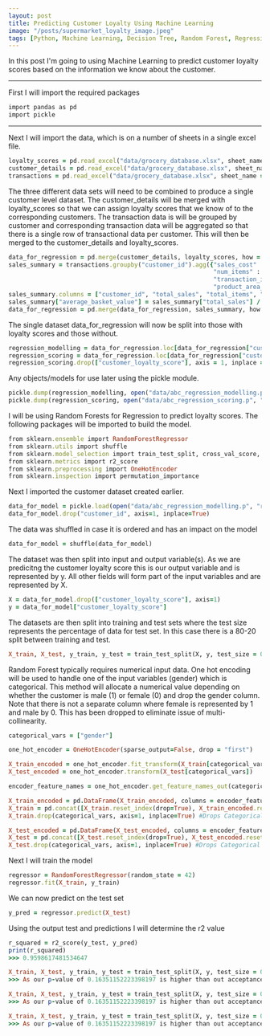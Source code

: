 ```yaml
---
layout: post
title: Predicting Customer Loyalty Using Machine Learning
image: "/posts/supermarket_loyalty_image.jpeg"
tags: [Python, Machine Learning, Decision Tree, Random Forest, Regression]
---
```


In this post I'm going to using Machine Learning to predict customer loyalty scores based on the information we know about the customer.

---

First I will import the required packages 

```ruby
import pandas as pd
import pickle
```
---

Next I will import the data, which is on a number of sheets in a single excel file.

```ruby
loyalty_scores = pd.read_excel("data/grocery_database.xlsx", sheet_name = "loyalty_scores")
customer_details = pd.read_excel("data/grocery_database.xlsx", sheet_name = "customer_details")
transactions = pd.read_excel("data/grocery_database.xlsx", sheet_name = "transactions")
```

The three different data sets will need to be combined to produce a single customer level dataset. The customer_details will be merged with loyalty_scores so that we can assign loyalty scores that we know of to the corresponding customers. The transaction data is will be grouped by customer and corresponding transaction data will be aggregated so that there is a single row of transactional data per customer. This will then be merged to the customer_details and loyalty_scores.

```ruby
data_for_regression = pd.merge(customer_details, loyalty_scores, how = "left", on = "customer_id")
sales_summary = transactions.groupby("customer_id").agg({"sales_cost" : "sum",
                                                         "num_items" : "sum",
                                                         "transaction_id" : "count",
                                                         "product_area_id" : "nunique"}).reset_index()
sales_summary.columns = ["customer_id", "total_sales", "total_items", "transaction_count", "product_area_count"]
sales_summary["average_basket_value"] = sales_summary["total_sales"] / sales_summary["transaction_count"]
data_for_regression = pd.merge(data_for_regression, sales_summary, how = "inner", on = "customer_id")
```

The single dataset data_for_regression will now be split into those with loyalty scores and those without.

```ruby
regression_modelling = data_for_regression.loc[data_for_regression["customer_loyalty_score"].notna()]
regression_scoring = data_for_regression.loc[data_for_regression["customer_loyalty_score"].isna()]
regression_scoring.drop(["customer_loyalty_score"], axis = 1, inplace = True)
```

Any objects/models for use later using the pickle module.

```ruby
pickle.dump(regression_modelling, open("data/abc_regression_modelling.p", "wb"))    
pickle.dump(regression_scoring, open("data/abc_regression_scoring.p", "wb"))
```
I will be using Random Forests for Regression to predict loyalty scores. The following packages will be imported to build the model.

```ruby
from sklearn.ensemble import RandomForestRegressor
from sklearn.utils import shuffle
from sklearn.model_selection import train_test_split, cross_val_score, KFold
from sklearn.metrics import r2_score
from sklearn.preprocessing import OneHotEncoder
from sklearn.inspection import permutation_importance
```

Next I imported the customer dataset created earlier.

```ruby
data_for_model = pickle.load(open("data/abc_regression_modelling.p", "rb"))
data_for_model.drop("customer_id", axis=1, inplace=True)
```
The data was shuffled in case it is ordered and has an impact on the model  

```ruby
data_for_model = shuffle(data_for_model)
```
The dataset was then split into input and output variable(s). As we are predicitng the customer loyalty score this is our output variable and is represented by y. All other fields will form part of the input variables and are represented by X.

```ruby
X = data_for_model.drop(["customer_loyalty_score"], axis=1)
y = data_for_model["customer_loyalty_score"]
```

The datasets are then split into training and test sets where the test size represents the percentage of data for test set. In this case there is a 80-20 split between training and test.

```ruby
X_train, X_test, y_train, y_test = train_test_split(X, y, test_size = 0.2)
```
Random Forest typically requires numerical input data. One hot encoding will be used to handle one of the input variables (gender) which is categorical. This method will allocate a numerical value depending on whether the customer is male (1) or female (0) and drop the gender column. Note that there is not a separate column where female is represented by 1 and male by 0. This has been dropped to eliminate issue of multi-collinearity.

```ruby
categorical_vars = ["gender"]

one_hot_encoder = OneHotEncoder(sparse_output=False, drop = "first") 

X_train_encoded = one_hot_encoder.fit_transform(X_train[categorical_vars])
X_test_encoded = one_hot_encoder.transform(X_test[categorical_vars])

encoder_feature_names = one_hot_encoder.get_feature_names_out(categorical_vars)

X_train_encoded = pd.DataFrame(X_train_encoded, columns = encoder_feature_names)
X_train = pd.concat([X_train.reset_index(drop=True), X_train_encoded.reset_index(drop=True)], axis=1)   #axis=1 means we are looking at columns
X_train.drop(categorical_vars, axis=1, inplace=True) #Drops Categorical variable columns

X_test_encoded = pd.DataFrame(X_test_encoded, columns = encoder_feature_names)
X_test = pd.concat([X_test.reset_index(drop=True), X_test_encoded.reset_index(drop=True)], axis=1)   #axis=1 means we are looking at columns
X_test.drop(categorical_vars, axis=1, inplace=True) #Drops Categorical variable columns
```
Next I will train the model

```ruby
regressor = RandomForestRegressor(random_state = 42)
regressor.fit(X_train, y_train)
```
We can now predict on the test set

```ruby
y_pred = regressor.predict(X_test)
```
Using the output test and predictions I will determine the r2 value
```ruby
r_squared = r2_score(y_test, y_pred)
print(r_squared)
>>> 0.9598617481534647
```

```ruby
X_train, X_test, y_train, y_test = train_test_split(X, y, test_size = 0.2)
>>> As our p-value of 0.16351152223398197 is higher than out acceptance criteria of 0.05 - we retain the null hypothesis, and conclude that: There is no relationship between mailer type and sign up rate. They are independent
```

```ruby
X_train, X_test, y_train, y_test = train_test_split(X, y, test_size = 0.2)
>>> As our p-value of 0.16351152223398197 is higher than out acceptance criteria of 0.05 - we retain the null hypothesis, and conclude that: There is no relationship between mailer type and sign up rate. They are independent
```

```ruby
X_train, X_test, y_train, y_test = train_test_split(X, y, test_size = 0.2)
>>> As our p-value of 0.16351152223398197 is higher than out acceptance criteria of 0.05 - we retain the null hypothesis, and conclude that: There is no relationship between mailer type and sign up rate. They are independent
```
